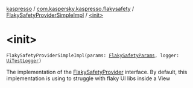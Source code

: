 [kaspresso](../../index.md) / [com.kaspersky.kaspresso.flakysafety](../index.md) / [FlakySafetyProviderSimpleImpl](index.md) / [&lt;init&gt;](./-init-.md)

# &lt;init&gt;

`FlakySafetyProviderSimpleImpl(params: `[`FlakySafetyParams`](../../com.kaspersky.kaspresso.params/-flaky-safety-params/index.md)`, logger: `[`UiTestLogger`](../../com.kaspersky.kaspresso.logger/-ui-test-logger.md)`)`

The implementation of the [FlakySafetyProvider](../-flaky-safety-provider/index.md) interface.
By default, this implementation is using to struggle with flaky UI libs inside a View

